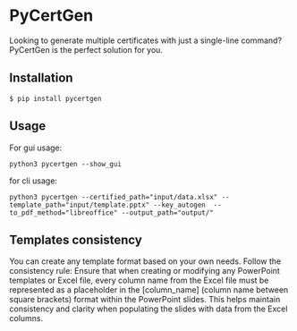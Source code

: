 # PyCertGen
Looking to generate multiple certificates with just a single-line command? PyCertGen is the perfect solution for you.


## Installation
```shell
$ pip install pycertgen
```

## Usage
For gui usage:
```shell
python3 pycertgen --show_gui
```

for cli usage:

```
python3 pycertgen --certified_path="input/data.xlsx" --template_path="input/template.pptx" --key_autogen  --to_pdf_method="libreoffice" --output_path="output/"
```

## Templates consistency
You can create any template format based on your own needs. Follow the consistency rule:
Ensure that when creating or modifying any PowerPoint templates or Excel file, every column name from the Excel file must be represented as a placeholder in the [column_name] (column name between square brackets) format within the PowerPoint slides. This helps maintain consistency and clarity when populating the slides with data from the Excel columns.
